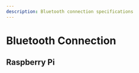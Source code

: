 ```yaml
---
description: Bluetooth connection specifications
---
```


# Bluetooth Connection

## Raspberry Pi





